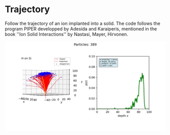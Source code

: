 # Trajectory

Follow the trajectory of an ion implanted into a solid.
The code follows the program PIPER developped by Adesida and Karaiperis, mentioned in the book ''Ion Solid Interactions'' by Nastasi, Mayer, Hirvonen.

<img src="/trajectory/Animation/trajectory.png" width="600"></img>
